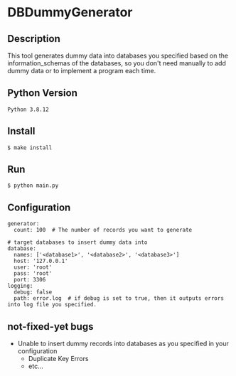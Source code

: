 # DBDummyGenerator
## Description
This tool generates dummy data into databases you specified based on the information_schemas of the databases,
so you don't need manually to add dummy data or to implement a program each time.

## Python Version
```
Python 3.8.12
```

## Install
```
$ make install
```

## Run
```
$ python main.py
```

## Configuration
```
generator:
  count: 100  # The number of records you want to generate

# target databases to insert dummy data into
database:
  names: ['<database1>', '<database2>', '<database3>']
  host: '127.0.0.1'
  user: 'root'
  pass: 'root'
  port: 3306
logging:
  debug: false
  path: error.log  # if debug is set to true, then it outputs errors into log file you specified.
```

## not-fixed-yet bugs
- Unable to insert dummy records into databases as you specified in your configuration
  - Duplicate Key Errors
  - etc...
